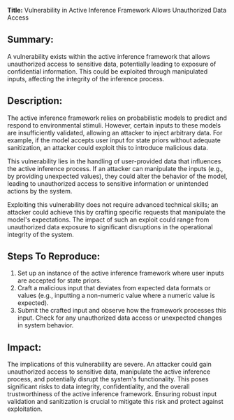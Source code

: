 **Title:** Vulnerability in Active Inference Framework Allows Unauthorized Data Access

## Summary:
A vulnerability exists within the active inference framework that allows unauthorized access to sensitive data, potentially leading to exposure of confidential information. This could be exploited through manipulated inputs, affecting the integrity of the inference process.

## Description:
The active inference framework relies on probabilistic models to predict and respond to environmental stimuli. However, certain inputs to these models are insufficiently validated, allowing an attacker to inject arbitrary data. For example, if the model accepts user input for state priors without adequate sanitization, an attacker could exploit this to introduce malicious data.

This vulnerability lies in the handling of user-provided data that influences the active inference process. If an attacker can manipulate the inputs (e.g., by providing unexpected values), they could alter the behavior of the model, leading to unauthorized access to sensitive information or unintended actions by the system.

Exploiting this vulnerability does not require advanced technical skills; an attacker could achieve this by crafting specific requests that manipulate the model's expectations. The impact of such an exploit could range from unauthorized data exposure to significant disruptions in the operational integrity of the system.

## Steps To Reproduce:
1. Set up an instance of the active inference framework where user inputs are accepted for state priors.
2. Craft a malicious input that deviates from expected data formats or values (e.g., inputting a non-numeric value where a numeric value is expected).
3. Submit the crafted input and observe how the framework processes this input. Check for any unauthorized data access or unexpected changes in system behavior.

## Impact:
The implications of this vulnerability are severe. An attacker could gain unauthorized access to sensitive data, manipulate the active inference process, and potentially disrupt the system's functionality. This poses significant risks to data integrity, confidentiality, and the overall trustworthiness of the active inference framework. Ensuring robust input validation and sanitization is crucial to mitigate this risk and protect against exploitation.
